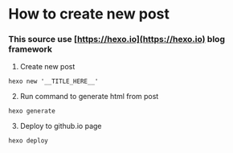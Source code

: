 # How to create new post
### This source use [https://hexo.io](https://hexo.io) blog framework

1. Create new post

```
hexo new '__TITLE_HERE__'
```

2. Run command to generate html from post

```
hexo generate

```

3. Deploy to github.io page

```
hexo deploy
```
